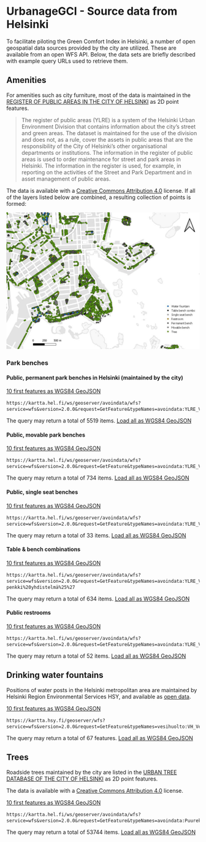 # UrbanageGCI - Source data from Helsinki

To facilitate piloting the Green Comfort Index in Helsinki, a number of open geospatial data sources provided by the city are utilized. These are available from an open WFS API. Below, the data sets are briefly described with example query URLs used to retrieve them.

## Amenities

For amenities such as city furniture, most of the data is maintained in the [REGISTER OF PUBLIC AREAS IN THE CITY OF HELSINKI](https://hri.fi/data/en_GB/dataset/helsingin-kaupungin-yleisten-alueiden-rekisteri) as 2D point features. 

> The register of public areas (YLRE) is a system of the Helsinki Urban Environment Division that contains information about the city’s street and green areas. The dataset is maintained for the use of the division and does not, as a rule, cover the assets in public areas that are the responsibility of the City of Helsinki’s other organisational departments or institutions. The information in the register of public areas is used to order maintenance for street and park areas in Helsinki. The information in the register is used, for example, in reporting on the activities of the Street and Park Department and in asset management of public areas.

The data is available with a [Creative Commons Attribution 4.0](https://creativecommons.org/licenses/by/4.0/) license. If all of the layers listed below are combined, a resulting collection of points is formed:

![Demonstration of Helsinki amenities point features](images/HelsinkiAmenitiesPoints.jpg)

### Park benches

#### Public, permanent park benches in Helsinki (maintained by the city)

[10 first features as WGS84 GeoJSON](https://kartta.hel.fi/ws/geoserver/avoindata/wfs?service=wfs&version=2.0.0&request=GetFeature&typeNames=avoindata:YLRE_Viherosat_piste&count=10&outputFormat=application/json&srsName=urn:ogc:def:crs:EPSG::4326&CQL_FILTER=alatyyppi%20LIKE%20%27%25Kiintopenkki%25%27)
	
	https://kartta.hel.fi/ws/geoserver/avoindata/wfs?service=wfs&version=2.0.0&request=GetFeature&typeNames=avoindata:YLRE_Viherosat_piste&count=10&outputFormat=application/json&srsName=urn:ogc:def:crs:EPSG::4326&CQL_FILTER=alatyyppi%20LIKE%20%27%25Kiintopenkki%25%27

The query may return a total of 5519 items. [Load all as WGS84 GeoJSON](https://kartta.hel.fi/ws/geoserver/avoindata/wfs?service=wfs&version=2.0.0&request=GetFeature&typeNames=avoindata:YLRE_Viherosat_piste&count=10000&outputFormat=application/json&srsName=urn:ogc:def:crs:EPSG::4326&CQL_FILTER=alatyyppi%20LIKE%20%27%25Kiintopenkki%25%27)

#### Public, movable park benches

[10 first features as WGS84 GeoJSON](https://kartta.hel.fi/ws/geoserver/avoindata/wfs?service=wfs&version=2.0.0&request=GetFeature&typeNames=avoindata:YLRE_Viherosat_piste&count=10&outputFormat=application/json&srsName=urn:ogc:def:crs:EPSG::4326&CQL_FILTER=alatyyppi%20LIKE%20%27%25Irtopenkki%25%27)
	
	https://kartta.hel.fi/ws/geoserver/avoindata/wfs?service=wfs&version=2.0.0&request=GetFeature&typeNames=avoindata:YLRE_Viherosat_piste&count=10&outputFormat=application/json&srsName=urn:ogc:def:crs:EPSG::4326&CQL_FILTER=alatyyppi%20LIKE%20%27%25Irtopenkki%25%27

The query may return a total of 734 items. [Load all as WGS84 GeoJSON](https://kartta.hel.fi/ws/geoserver/avoindata/wfs?service=wfs&version=2.0.0&request=GetFeature&typeNames=avoindata:YLRE_Viherosat_piste&count=10000&outputFormat=application/json&srsName=urn:ogc:def:crs:EPSG::4326&CQL_FILTER=alatyyppi%20LIKE%20%27%25Irtopenkki%25%27)

#### Public, single seat benches

[10 first features as WGS84 GeoJSON](https://kartta.hel.fi/ws/geoserver/avoindata/wfs?service=wfs&version=2.0.0&request=GetFeature&typeNames=avoindata:YLRE_Viherosat_piste&count=10&outputFormat=application/json&srsName=urn:ogc:def:crs:EPSG::4326&CQL_FILTER=alatyyppi%20LIKE%20%27%25Yhdenistuttava%20penkki%25%27)
	
	https://kartta.hel.fi/ws/geoserver/avoindata/wfs?service=wfs&version=2.0.0&request=GetFeature&typeNames=avoindata:YLRE_Viherosat_piste&count=10&outputFormat=application/json&srsName=urn:ogc:def:crs:EPSG::4326&CQL_FILTER=alatyyppi%20LIKE%20%27%25Yhdenistuttava%20penkki%25%27
	
The query may return a total of 33 items. [Load all as WGS84 GeoJSON](https://kartta.hel.fi/ws/geoserver/avoindata/wfs?service=wfs&version=2.0.0&request=GetFeature&typeNames=avoindata:YLRE_Viherosat_piste&count=1000&outputFormat=application/json&srsName=urn:ogc:def:crs:EPSG::4326&CQL_FILTER=alatyyppi%20LIKE%20%27%25Yhdenistuttava%20penkki%25%27)

#### Table & bench combinations

[10 first features as WGS84 GeoJSON](https://kartta.hel.fi/ws/geoserver/avoindata/wfs?service=wfs&version=2.0.0&request=GetFeature&typeNames=avoindata:YLRE_Viherosat_piste&count=10&outputFormat=application/json&srsName=urn:ogc:def:crs:EPSG::4326&CQL_FILTER=alatyyppi%20LIKE%20%27%25Pöytä-penkki%20yhdistelmä%25%27)
	
	https://kartta.hel.fi/ws/geoserver/avoindata/wfs?service=wfs&version=2.0.0&request=GetFeature&typeNames=avoindata:YLRE_Viherosat_piste&count=10&outputFormat=application/json&srsName=urn:ogc:def:crs:EPSG::4326&CQL_FILTER=alatyyppi%20LIKE%20%27%25Pöytä-penkki%20yhdistelmä%25%27
	
The query may return a total of 634 items. [Load all as WGS84 GeoJSON](https://kartta.hel.fi/ws/geoserver/avoindata/wfs?service=wfs&version=2.0.0&request=GetFeature&typeNames=avoindata:YLRE_Viherosat_piste&count=1000&outputFormat=application/json&srsName=urn:ogc:def:crs:EPSG::4326&CQL_FILTER=alatyyppi%20LIKE%20%27%25Pöytä-penkki%20yhdistelmä%25%27)

#### Public restrooms

[10 first features as WGS84 GeoJSON](https://kartta.hel.fi/ws/geoserver/avoindata/wfs?service=wfs&version=2.0.0&request=GetFeature&typeNames=avoindata:YLRE_Viherosat_piste&count=10&outputFormat=application/json&srsName=urn:ogc:def:crs:EPSG::4326&CQL_FILTER=alatyyppi%20LIKE%20%27%25Yleisökäymälä%25%27)
	
	https://kartta.hel.fi/ws/geoserver/avoindata/wfs?service=wfs&version=2.0.0&request=GetFeature&typeNames=avoindata:YLRE_Viherosat_piste&count=10&outputFormat=application/json&srsName=urn:ogc:def:crs:EPSG::4326&CQL_FILTER=alatyyppi%20LIKE%20%27%25Yleisökäymälä%25%27
	
The query may return a total of 52 items. [Load all as WGS84 GeoJSON](https://kartta.hel.fi/ws/geoserver/avoindata/wfs?service=wfs&version=2.0.0&request=GetFeature&typeNames=avoindata:YLRE_Viherosat_piste&count=1000&outputFormat=application/json&srsName=urn:ogc:def:crs:EPSG::4326&CQL_FILTER=alatyyppi%20LIKE%20%27%25Yleisökäymälä%25%27)

## Drinking water fountains

Positions of water posts in the Helsinki metropolitan area are maintained by Helsinki Region Environmental Services HSY, and available as [open data](https://www.hsy.fi/en/environmental-information/open-data/avoin-data---sivut/water-posts-in-the-helsinki-metropolitan-area/).

[10 first features as WGS84 GeoJSON](https://kartta.hsy.fi/geoserver/wfs?service=wfs&version=2.0.0&request=GetFeature&typeNames=vesihuolto:VH_Vesipostit_HSY&outputFormat=application/json&srsName=urn:ogc:def:crs:EPSG::4326&count=10)

	https://kartta.hsy.fi/geoserver/wfs?service=wfs&version=2.0.0&request=GetFeature&typeNames=vesihuolto:VH_Vesipostit_HSY&outputFormat=application/json&srsName=urn:ogc:def:crs:EPSG::4326

The query may return a total of 67 features. [Load all as WGS84 GeoJSON](https://kartta.hsy.fi/geoserver/wfs?service=wfs&version=2.0.0&request=GetFeature&typeNames=vesihuolto:VH_Vesipostit_HSY&outputFormat=application/json&srsName=urn:ogc:def:crs:EPSG::4326&count=1000)

## Trees

Roadside trees maintained by the city are listed in the [URBAN TREE DATABASE OF THE CITY OF HELSINKI](https://hri.fi/data/en_GB/dataset/helsingin-kaupungin-puurekisteri) as 2D point features. 

The data is available with a [Creative Commons Attribution 4.0](https://creativecommons.org/licenses/by/4.0/) license.

[10 first features as WGS84 GeoJSON](https://kartta.hel.fi/ws/geoserver/avoindata/wfs?service=wfs&version=2.0.0&request=GetFeature&typeNames=avoindata:Puurekisteri_piste&count=10&outputFormat=application/json&srsName=urn:ogc:def:crs:EPSG::4326)
	
	https://kartta.hel.fi/ws/geoserver/avoindata/wfs?service=wfs&version=2.0.0&request=GetFeature&typeNames=avoindata:Puurekisteri_piste&count=10&outputFormat=application/json&srsName=urn:ogc:def:crs:EPSG::4326	
	
The query may return a total of 53744 items. [Load all as WGS84 GeoJSON](https://kartta.hel.fi/ws/geoserver/avoindata/wfs?service=wfs&version=2.0.0&request=GetFeature&typeNames=avoindata:Puurekisteri_piste&count=100000&outputFormat=application/json&srsName=urn:ogc:def:crs:EPSG::4326)

